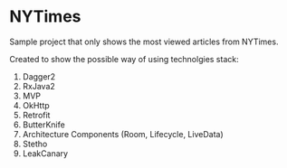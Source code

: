 # NYTimes
Sample project that only shows the most viewed articles from NYTimes. 

Created to show the possible way of using technolgies stack:
1. Dagger2
2. RxJava2
3. MVP
4. OkHttp
5. Retrofit
6. ButterKnife
7. Architecture Components (Room, Lifecycle, LiveData)
8. Stetho
9. LeakCanary
